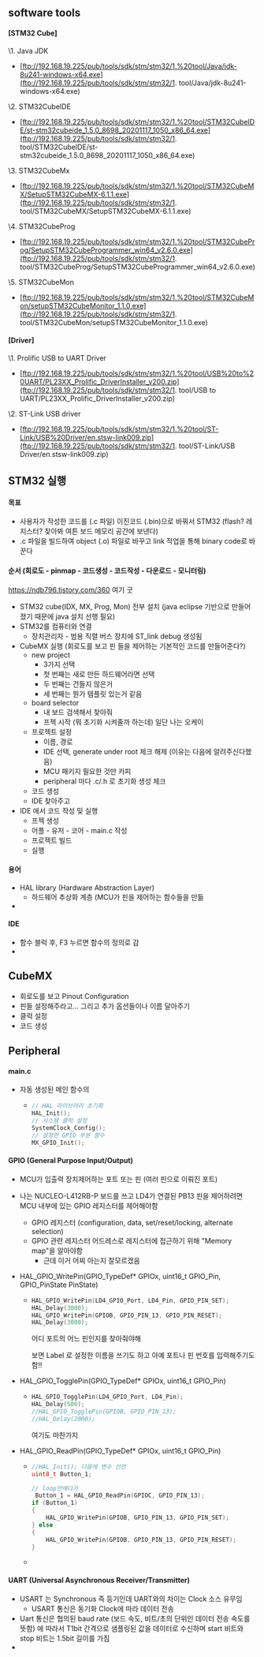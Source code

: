 ## software tools

#### [STM32 Cube]

\1. Java JDK

- [ftp://192.168.19.225/pub/tools/sdk/stm/stm32/1.%20tool/Java/jdk-8u241-windows-x64.exe](ftp://192.168.19.225/pub/tools/sdk/stm/stm32/1. tool/Java/jdk-8u241-windows-x64.exe)

\2. STM32CubeIDE

- [ftp://192.168.19.225/pub/tools/sdk/stm/stm32/1.%20tool/STM32CubeIDE/st-stm32cubeide_1.5.0_8698_20201117_1050_x86_64.exe](ftp://192.168.19.225/pub/tools/sdk/stm/stm32/1. tool/STM32CubeIDE/st-stm32cubeide_1.5.0_8698_20201117_1050_x86_64.exe)

\3. STM32CubeMx

- [ftp://192.168.19.225/pub/tools/sdk/stm/stm32/1.%20tool/STM32CubeMX/SetupSTM32CubeMX-6.1.1.exe](ftp://192.168.19.225/pub/tools/sdk/stm/stm32/1. tool/STM32CubeMX/SetupSTM32CubeMX-6.1.1.exe)

\4. STM32CubeProg

- [ftp://192.168.19.225/pub/tools/sdk/stm/stm32/1.%20tool/STM32CubeProg/SetupSTM32CubeProgrammer_win64_v2.6.0.exe](ftp://192.168.19.225/pub/tools/sdk/stm/stm32/1. tool/STM32CubeProg/SetupSTM32CubeProgrammer_win64_v2.6.0.exe)

\5. STM32CubeMon

- [ftp://192.168.19.225/pub/tools/sdk/stm/stm32/1.%20tool/STM32CubeMon/setupSTM32CubeMonitor_1.1.0.exe](ftp://192.168.19.225/pub/tools/sdk/stm/stm32/1. tool/STM32CubeMon/setupSTM32CubeMonitor_1.1.0.exe)

#### [Driver]

\1. Prolific USB to UART Driver

- [ftp://192.168.19.225/pub/tools/sdk/stm/stm32/1.%20tool/USB%20to%20UART/PL23XX_Prolific_DriverInstaller_v200.zip](ftp://192.168.19.225/pub/tools/sdk/stm/stm32/1. tool/USB to UART/PL23XX_Prolific_DriverInstaller_v200.zip)

\2. ST-Link USB driver

- [ftp://192.168.19.225/pub/tools/sdk/stm/stm32/1.%20tool/ST-Link/USB%20Driver/en.stsw-link009.zip](ftp://192.168.19.225/pub/tools/sdk/stm/stm32/1. tool/ST-Link/USB Driver/en.stsw-link009.zip)



## STM32 실행

#### 목표

- 사용자가 작성한 코드를 (.c 파일) 이진코드 (.bin)으로 바꿔서 STM32 (flash? 레지스터? 찾아봐 여튼 보드 메모리 공간에 보낸다)
- .c 파일을 빌드하여 object (.o) 파일로 바꾸고 link 작업을 통해 binary code로 바꾼다



#### 순서 (회로도 - pinmap - 코드생성 - 코드작성 - 다운로드 - 모니터링)

https://ndb796.tistory.com/360 여기 굿

- STM32 cube(IDX, MX, Prog, Mon) 전부 설치 (java eclipse 기반으로 만들어졌기 때문에 java 설치 선행 필요)
- STM32를 컴퓨터와 연결
  - 장치관리자 - 범용 직렬 버스 장치에 ST_link debug 생성됨
- CubeMX 실행 (회로도를 보고 핀 들을 제어하는 기본적인 코드를 만들어준다?)
  - new project
    - 3가지 선택
    - 첫 번째는 새로 만든 하드웨어라면 선택
    - 두 번째는 건들지 않은거
    - 세 번째는 뭔가 템플릿 있는거 같음
  - board selector
    - 내 보드 검색해서 찾아줘
    - 프젝 시작 (뭐 초기화 시켜줄까 하는데) 일단 나는 오케이
  - 프로젝트 설정
    - 이름, 경로
    - IDE 선택, generate under root 체크 해제 (이유는 다음에 알려주신다했음)
    - MCU 패키지 필요한 것만 카피
    - peripheral 마다  .c/.h 로 초기화 생성 체크
  - 코드 생성
  - IDE 찾아주고 
- IDE 에서 코드 작성 및 실행
  - 프젝 생성
  - 어플 - 유저 - 코어 - main.c 작성
  - 프로젝트 빌드
  - 실행

#### 용어

- HAL library (Hardware Abstraction Layer)
  - 하드웨어 추상화 계층 (MCU가 핀을 제어하는 함수들을 만듦
- 



#### IDE

- 함수 블럭 후, F3 누르면 함수의 정의로 감
- 





## CubeMX 

- 회로도를 보고 Pinout Configuration
- 핀들 설정해주라고... 그리고 추가 옵션들이나 이름 달아주기
- 클럭 설정
- 코드 생성



## Peripheral

#### main.c

- 자동 생성된 메인 함수의

  - ```c
    // HAL 라이브러리 초기화
    HAL_Init();
    // 시스템 클럭 설정
    SystemClock_Config();
    // 설정한 GPIO 부분 함수
    MX_GPIO_Init();
    
    ```

    



#### GPIO (General Purpose Input/Output)

- MCU가 입출력 장치제어하는 포트 또는 핀 (여러 핀으로 이뤄진 포트)

- 나는 NUCLEO-L412RB-P 보드를 쓰고 LD4가 연결된 PB13 핀을 제어하려면 MCU 내부에 있는 GPIO 레지스터를 제어해야함

  - GPIO 레지스터 (configuration, data, set/reset/locking, alternate selection)
  - GPIO 관련 레지스터 어드레스로 레지스터에 접근하기 위해 "Memory map"을 알아야함
    - 근데 이거 어찌 아는지 잘모르겠음

- HAL_GPIO_WritePin(GPIO_TypeDef* GPIOx, uint16_t GPIO_Pin, GPIO_PinState PinState)

  - ```c
    HAL_GPIO_WritePin(LD4_GPIO_Port, LD4_Pin, GPIO_PIN_SET);
    HAL_Delay(3000);
    HAL_GPIO_WritePin(GPIOB, GPIO_PIN_13, GPIO_PIN_RESET);
    HAL_Delay(3000);
    ```

    어디 포트의 어느 핀인지를 찾아줘야해

    보면 Label 로 설정한 이름을 쓰기도 하고 아예 포트나 핀 번호를 입력해주기도 함!!

- HAL_GPIO_TogglePin(GPIO_TypeDef* GPIOx, uint16_t GPIO_Pin)

  - ```c
    HAL_GPIO_TogglePin(LD4_GPIO_Port, LD4_Pin);
    HAL_Delay(500);
    //HAL_GPIO_TogglePin(GPIOB, GPIO_PIN_13);
    //HAL_Delay(2000);
    ```

    여기도 마찬가지

- HAL_GPIO_ReadPin(GPIO_TypeDef* GPIOx, uint16_t GPIO_Pin)

  - ```c
    //HAL_Init(); 다음에 변수 선언
    uint8_t Button_1;
    
    // loop안에다가
     Button_1 = HAL_GPIO_ReadPin(GPIOC, GPIO_PIN_13);
    if (Button_1)
    {
        HAL_GPIO_WritePin(GPIOB, GPIO_PIN_13, GPIO_PIN_SET);
    } else
    {
        HAL_GPIO_WritePin(GPIOB, GPIO_PIN_13, GPIO_PIN_RESET);
    }
    ```

  - 



#### UART (Universal Asynchronous Receiver/Transmitter)

- USART 는 Synchronous 즉 등기인데 UART와의 차이는 Clock 소스 유무임
  - USART 통신은 동기화 Clock에 따라 데이터 전송
- Uart 통신은 협의된 baud rate (보드 속도, 비트/초의 단위인 데이터 전송 속도를 뜻함) 에 따라서 T1bit 간격으로 샘플링된 값을 데이터로 수신하며 start 비트와 stop 비트는 1.5bit 길이를 가짐
- 

